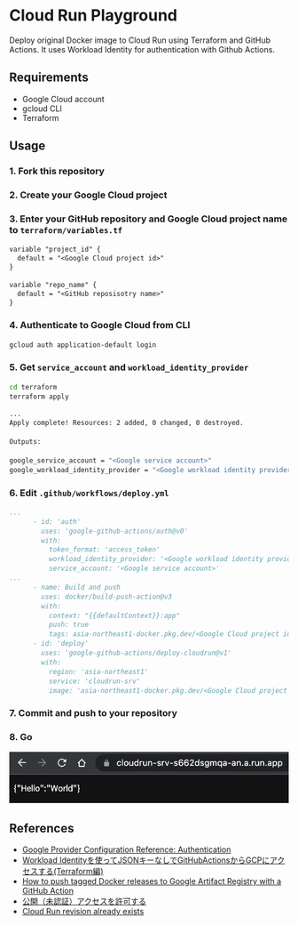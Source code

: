 # Cloud Run Playground

Deploy original Docker image to Cloud Run using Terraform and GitHub Actions.
It uses Workload Identity for authentication with Github Actions.

## Requirements

- Google Cloud account
- gcloud CLI
- Terraform

## Usage

### 1. Fork this repository

### 2. Create your Google Cloud project

### 3. Enter your GitHub repository and Google Cloud project name to `terraform/variables.tf`

```hcl
variable "project_id" {
  default = "<Google Cloud project id>"
}

variable "repo_name" {
  default = "<GitHub reposisotry name>"
}
```

### 4. Authenticate to Google Cloud from CLI

```sh
gcloud auth application-default login
```

### 5. Get `service_account` and `workload_identity_provider`

```sh
cd terraform
terraform apply
```

```sh
...
Apply complete! Resources: 2 added, 0 changed, 0 destroyed.

Outputs:

google_service_account = "<Google service account>"
google_workload_identity_provider = "<Google workload identity provider>"
```

### 6. Edit `.github/workflows/deploy.yml`

```yml
...
      - id: 'auth'
        uses: 'google-github-actions/auth@v0'
        with:
          token_format: 'access_token'
          workload_identity_provider: '<Google workload identity provider>'
          service_account: '<Google service account>'
...
      - name: Build and push
        uses: docker/build-push-action@v3
        with:
          context: "{{defaultContext}}:app"
          push: true
          tags: asia-northeast1-docker.pkg.dev/<Google Cloud project id>/playground/fastapi:latest
      - id: 'deploy'
        uses: 'google-github-actions/deploy-cloudrun@v1'
        with:
          region: 'asia-northeast1'
          service: 'cloudrun-srv'
          image: 'asia-northeast1-docker.pkg.dev/<Google Cloud project id>/playground/fastapi'

```

### 7. Commit and push to your repository

### 8. Go

![example](./example.png)

## References

- [Google Provider Configuration Reference: Authentication](https://registry.terraform.io/providers/hashicorp/google/latest/docs/guides/provider_reference#authentication)
- [Workload Identityを使ってJSONキーなしでGitHubActionsからGCPにアクセスする(Terraform編)](https://qiita.com/shiozaki/items/2f61489c09ff196213b4)
- [How to push tagged Docker releases to Google Artifact Registry with a GitHub Action](https://gist.github.com/palewire/12c4b2b974ef735d22da7493cf7f4d37)
- [公開（未認証）アクセスを許可する](https://cloud.google.com/run/docs/authenticating/public)
- [Cloud Run revision already exists](https://github.com/hashicorp/terraform-provider-google/issues/5898)
